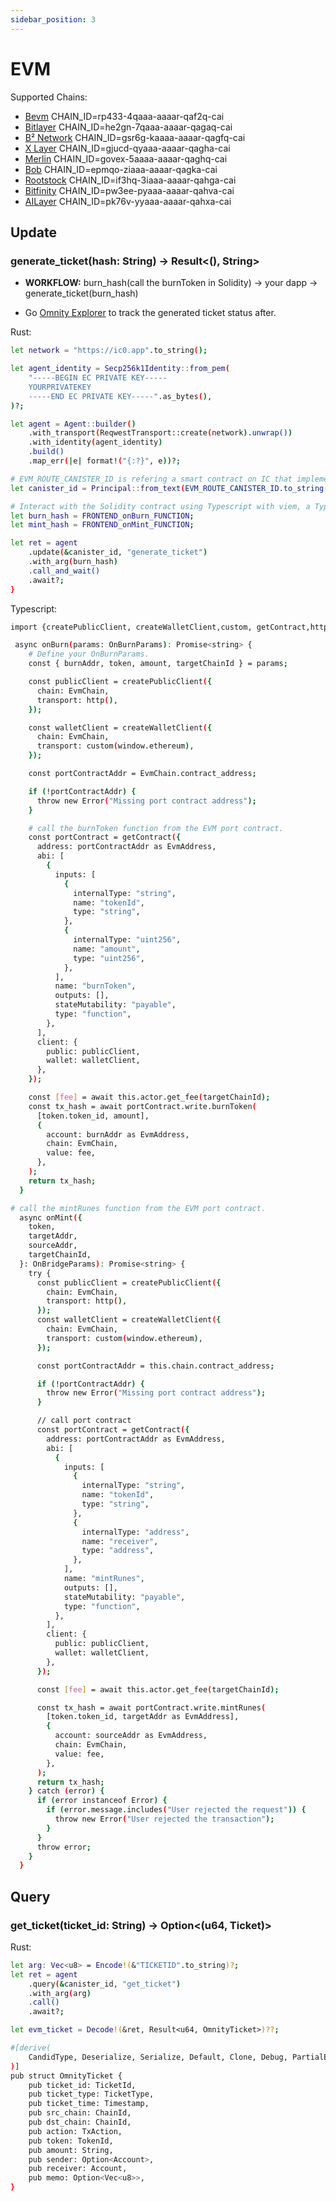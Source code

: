 ```yaml
---
sidebar_position: 3
---
```


# EVM
Supported Chains:
- [Bevm](https://www.bevm.io/) CHAIN_ID=rp433-4qaaa-aaaar-qaf2q-cai
- [Bitlayer](https://www.bitlayer.org/) CHAIN_ID=he2gn-7qaaa-aaaar-qagaq-cai
- [B² Network](https://www.bsquared.network/) CHAIN_ID=gsr6g-kaaaa-aaaar-qagfq-cai
- [X Layer](https://www.okx.com/xlayer) CHAIN_ID=gjucd-qyaaa-aaaar-qagha-cai
- [Merlin](https://merlinchain.io) CHAIN_ID=govex-5aaaa-aaaar-qaghq-cai
- [Bob](https://www.gobob.xyz/) CHAIN_ID=epmqo-ziaaa-aaaar-qagka-cai
- [Rootstock](https://rootstock.io/) CHAIN_ID=if3hq-3iaaa-aaaar-qahga-cai
- [Bitfinity](https://bitfinity.network/) CHAIN_ID=pw3ee-pyaaa-aaaar-qahva-cai
- [AILayer](https://ailayer.xyz/) CHAIN_ID=pk76v-yyaaa-aaaar-qahxa-cai


## Update
### generate_ticket(hash: String) -> Result<(), String> 
- **WORKFLOW:**
burn_hash(call the burnToken in Solidity) -> your dapp -> generate_ticket(burn_hash)

- Go [Omnity Explorer](https://explorer.omnity.network/) to track the generated ticket status after.

Rust:
```bash
let network = "https://ic0.app".to_string();

let agent_identity = Secp256k1Identity::from_pem(
    "-----BEGIN EC PRIVATE KEY-----
    YOURPRIVATEKEY
    -----END EC PRIVATE KEY-----".as_bytes(),
)?;

let agent = Agent::builder()
    .with_transport(ReqwestTransport::create(network).unwrap())
    .with_identity(agent_identity)
    .build()
    .map_err(|e| format!("{:?}", e))?;

# EVM_ROUTE_CANISTER_ID is refering a smart contract on IC that implement your logic for the evm-compatible chain.
let canister_id = Principal::from_text(EVM_ROUTE_CANISTER_ID.to_string())?;

# Interact with the Solidity contract using Typescript with viem, a TypeScript Interface for Ethereum.
let burn_hash = FRONTEND_onBurn_FUNCTION;
let mint_hash = FRONTEND_onMint_FUNCTION;

let ret = agent
	.update(&canister_id, "generate_ticket")
	.with_arg(burn_hash)
	.call_and_wait()
	.await?;
}
```
Typescript:
```bash
import {createPublicClient, createWalletClient,custom, getContract,http} from "viem";

 async onBurn(params: OnBurnParams): Promise<string> {
 	# Define your OnBurnParams.
    const { burnAddr, token, amount, targetChainId } = params;

    const publicClient = createPublicClient({
      chain: EvmChain,
      transport: http(),
    });

    const walletClient = createWalletClient({
      chain: EvmChain,
      transport: custom(window.ethereum),
    });

    const portContractAddr = EvmChain.contract_address;

    if (!portContractAddr) {
      throw new Error("Missing port contract address");
    }

    # call the burnToken function from the EVM port contract.
    const portContract = getContract({
      address: portContractAddr as EvmAddress,
      abi: [
        {
          inputs: [
            {
              internalType: "string",
              name: "tokenId",
              type: "string",
            },
            {
              internalType: "uint256",
              name: "amount",
              type: "uint256",
            },
          ],
          name: "burnToken",
          outputs: [],
          stateMutability: "payable",
          type: "function",
        },
      ],
      client: {
        public: publicClient,
        wallet: walletClient,
      },
    });

    const [fee] = await this.actor.get_fee(targetChainId);
    const tx_hash = await portContract.write.burnToken(
      [token.token_id, amount],
      {
        account: burnAddr as EvmAddress,
        chain: EvmChain,
        value: fee,
      },
    );
    return tx_hash;
  }

# call the mintRunes function from the EVM port contract.
  async onMint({
    token,
    targetAddr,
    sourceAddr,
    targetChainId,
  }: OnBridgeParams): Promise<string> {
    try {
      const publicClient = createPublicClient({
        chain: EvmChain,
        transport: http(),
      });
      const walletClient = createWalletClient({
        chain: EvmChain,
        transport: custom(window.ethereum),
      });

      const portContractAddr = this.chain.contract_address;

      if (!portContractAddr) {
        throw new Error("Missing port contract address");
      }

      // call port contract
      const portContract = getContract({
        address: portContractAddr as EvmAddress,
        abi: [
          {
            inputs: [
              {
                internalType: "string",
                name: "tokenId",
                type: "string",
              },
              {
                internalType: "address",
                name: "receiver",
                type: "address",
              },
            ],
            name: "mintRunes",
            outputs: [],
            stateMutability: "payable",
            type: "function",
          },
        ],
        client: {
          public: publicClient,
          wallet: walletClient,
        },
      });

      const [fee] = await this.actor.get_fee(targetChainId);

      const tx_hash = await portContract.write.mintRunes(
        [token.token_id, targetAddr as EvmAddress],
        {
          account: sourceAddr as EvmAddress,
          chain: EvmChain,
          value: fee,
        },
      );
      return tx_hash;
    } catch (error) {
      if (error instanceof Error) {
        if (error.message.includes("User rejected the request")) {
          throw new Error("User rejected the transaction");
        }
      }
      throw error;
    }
  }
```

## Query
### get_ticket(ticket_id: String) -> Option<(u64, Ticket)>
Rust:
```bash
let arg: Vec<u8> = Encode!(&"TICKETID".to_string)?;
let ret = agent
	.query(&canister_id, "get_ticket")
	.with_arg(arg)
	.call()
	.await?;

let evm_ticket = Decode!(&ret, Result<u64, OmnityTicket>)??;

#[derive(
	CandidType, Deserialize, Serialize, Default, Clone, Debug, PartialEq, Eq, PartialOrd, Ord, Hash,
)]
pub struct OmnityTicket {
	pub ticket_id: TicketId,
	pub ticket_type: TicketType,
	pub ticket_time: Timestamp,
	pub src_chain: ChainId,
	pub dst_chain: ChainId,
	pub action: TxAction,
	pub token: TokenId,
	pub amount: String,
	pub sender: Option<Account>,
	pub receiver: Account,
	pub memo: Option<Vec<u8>>,
}
```
